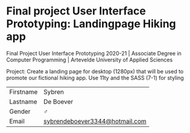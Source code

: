 # Final project User Interface Prototyping: Landingpage Hiking app

Final Project User Interface Prototyping 2020-21 | Associate Degree in Computer Programming | Artevelde University of Applied Sciences

Project: Create a landing page for desktop (1280px) that will be used to promote our fictional hiking app.
Use 11ty and the SASS (7-1) for styling  


|           |                                |
| --------- | ------------------------------ |
| Firstname | Sybren                         |
| Lastname  | De Boever                      |
| Gender    | :male_sign:                    |
| Email     | sybrendeboever3344@hotmail.com |
